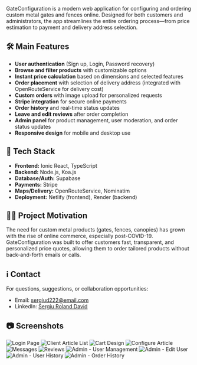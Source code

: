 
GateConfiguration is a modern web application for configuring and ordering custom metal gates and fences online. Designed for both customers and administrators, the app streamlines the entire ordering process—from price estimation to payment and delivery address selection.
## 🛠️ Main Features
- **User authentication** (Sign up, Login, Password recovery)
- **Browse and filter products** with customizable options
- **Instant price calculation** based on dimensions and selected features
- **Order placement** with selection of delivery address (integrated with OpenRouteService for delivery cost)
- **Custom orders** with image upload for personalized requests
- **Stripe integration** for secure online payments
- **Order history** and real-time status updates
- **Leave and edit reviews** after order completion
- **Admin panel** for product management, user moderation, and order status updates
- **Responsive design** for mobile and desktop use



## 🧩 Tech Stack
- **Frontend:** Ionic React, TypeScript
- **Backend:** Node.js, Koa.js
- **Database/Auth:** Supabase
- **Payments:** Stripe
- **Maps/Delivery:** OpenRouteService, Nominatim
- **Deployment:** Netlify (frontend), Render (backend)

## 👨‍💻 Project Motivation
The need for custom metal products (gates, fences, canopies) has grown with the rise of online commerce, especially post-COVID-19. GateConfiguration was built to offer customers fast, transparent, and personalized price quotes, allowing them to order tailored products without back-and-forth emails or calls.


## ℹ️ Contact
For questions, suggestions, or collaboration opportunities:
- Email: sergiud222@email.com
- LinkedIn: [Sergiu Roland David](https://www.linkedin.com/in/sergiu-roland-david-04b462271/)



## 📷 Screenshots

![Login Page](screenshots/login.png)
![Client Article List](screenshots/ArticleListClient.png)
![Cart Design](screenshots/CartDesign.png)
![Configure Article](screenshots/ConfigureArticle.png)
![Messages](screenshots/Messages.png)
![Reviews](screenshots/Reviews.png)
![Admin - User Management](screenshots/UserManagement.png)
![Admin - Edit User](screenshots/AdminEdit.png)
![Admin - User History](screenshots/AdminHistory.png)
![Admin - Order History](screenshots/AdminOrderHistory.png)